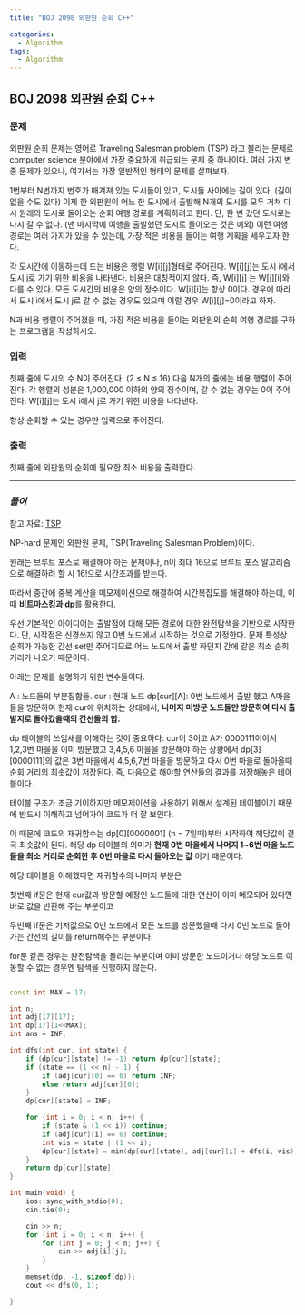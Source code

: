 ```yaml
---
title: "BOJ 2098 외판원 순회 C++"

categories:
  - Algorithm
tags:
  - Algorithm
---
```


## BOJ 2098 외판원 순회 C++

### 문제

외판원 순회 문제는 영어로 Traveling Salesman problem (TSP) 라고 불리는 문제로 computer science 분야에서 가장 중요하게 취급되는 문제 중 하나이다. 여러 가지 변종 문제가 있으나, 여기서는 가장 일반적인 형태의 문제를 살펴보자.

1번부터 N번까지 번호가 매겨져 있는 도시들이 있고, 도시들 사이에는 길이 있다. (길이 없을 수도 있다) 이제 한 외판원이 어느 한 도시에서 출발해 N개의 도시를 모두 거쳐 다시 원래의 도시로 돌아오는 순회 여행 경로를 계획하려고 한다. 단, 한 번 갔던 도시로는 다시 갈 수 없다. (맨 마지막에 여행을 출발했던 도시로 돌아오는 것은 예외) 이런 여행 경로는 여러 가지가 있을 수 있는데, 가장 적은 비용을 들이는 여행 계획을 세우고자 한다.

각 도시간에 이동하는데 드는 비용은 행렬 W[i][j]형태로 주어진다. W[i][j]는 도시 i에서 도시 j로 가기 위한 비용을 나타낸다. 비용은 대칭적이지 않다. 즉, W[i][j] 는 W[j][i]와 다를 수 있다. 모든 도시간의 비용은 양의 정수이다. W[i][i]는 항상 0이다. 경우에 따라서 도시 i에서 도시 j로 갈 수 없는 경우도 있으며 이럴 경우 W[i][j]=0이라고 하자.

N과 비용 행렬이 주어졌을 때, 가장 적은 비용을 들이는 외판원의 순회 여행 경로를 구하는 프로그램을 작성하시오.

### 입력

첫째 줄에 도시의 수 N이 주어진다. (2 ≤ N ≤ 16) 다음 N개의 줄에는 비용 행렬이 주어진다. 각 행렬의 성분은 1,000,000 이하의 양의 정수이며, 갈 수 없는 경우는 0이 주어진다. W[i][j]는 도시 i에서 j로 가기 위한 비용을 나타낸다.

항상 순회할 수 있는 경우만 입력으로 주어진다.

### 출력

첫째 줄에 외판원의 순회에 필요한 최소 비용을 출력한다.

---

### _풀이_

참고 자료: [TSP](https://hagisilecoding.tistory.com/150)

NP-hard 문제인 외판원 문제, TSP(Traveling Salesman Problem)이다.

원래는 브루트 포스로 해결해야 하는 문제이나, n이 최대 16으로 브루트 포스 알고리즘으로 해결하려 할 시 16!으로 시간초과를 받는다.

따라서 중간에 중복 계산을 메모제이션으로 해결하여 시간복잡도를 해결해야 하는데, 이때 **비트마스킹과 dp**를 활용한다.

우선 기본적인 아이디어는 출발점에 대해 모든 경로에 대한 완전탐색을 기반으로 시작한다.
단, 시작점은 신경쓰지 않고 0번 노드에서 시작하는 것으로 가정한다.
문제 특성상 순회가 가능한 간선 set만 주어지므로 어느 노드에서 출발 하던지 간에 같은 최소 순회 거리가 나오기 때문이다.

아래는 문제를 설명하기 위한 변수들이다.

A : 노드들의 부분집합들.
cur : 현재 노드
dp[cur][A]: 0번 노드에서 출발 했고 A마을들을 방문하여 현재 cur에 위치하는 상태에서, **나머지 미방문 노드들만 방문하여 다시 출발지로 돌아갔을때의 간선들의 합.**

dp 테이블의 쓰임새를 이해하는 것이 중요하다.
cur이 3이고 A가 0000111이이서 1,2,3번 마을을 이미 방문했고 3,4,5,6 마을을 방문해야 하는 상황에서 dp[3][0000111]의 값은 3번 마을에서 4,5,6,7번 마을을 방문하고 다시 0번 마을로 돌아올때 순회 거리의 최솟값이 저장된다.
즉, 다음으로 해야할 연산들의 결과를 저장해놓은 테이블이다.

테이블 구조가 조금 기이하지만 메모제이션을 사용하기 위해서 설계된 테이블이기 때문에 반드시 이해하고 넘어가야 코드가 더 잘 보인다.

이 때문에 코드의 재귀함수는 dp[0][0000001] (n = 7일때)부터 시작하여 해당값이 결국 최솟값이 된다.
해당 dp 테이블의 의미가 **현재 0번 마을에서 나머지 1~6번 마을 노드들을 최소 거리로 순회한 후 0번 마을로 다시 돌아오는 값** 이기 때문이다.

해당 테이블을 이해했다면 재귀함수의 나머지 부분은

첫번째 if문은 현재 cur값과 방문할 예정인 노드들에 대한 연산이 이미 메모되어 있다면 바로 값을 반환해 주는 부분이고

두번째 if문은 기저값으로 0번 노드에서 모든 노드를 방문했을때 다시 0번 노드로 돌아가는 간선의 길이를 return해주는 부분이다.

for문 같은 경우는 완전탐색을 돌리는 부분이며 이미 방문한 노드이거나 해당 노드로 이동할 수 없는 경우엔 탐색을 진행하지 않는다.

```c++

const int MAX = 17;

int n;
int adj[17][17];
int dp[17][1<<MAX];
int ans = INF;

int dfs(int cur, int state) {
    if (dp[cur][state] != -1) return dp[cur][state];
    if (state == (1 << n) - 1) {
        if (adj[cur][0] == 0) return INF;
        else return adj[cur][0];
    }
    dp[cur][state] = INF;

    for (int i = 0; i < n; i++) {
        if (state & (1 << i)) continue;
        if (adj[cur][i] == 0) continue;
        int vis = state | (1 << i);
        dp[cur][state] = min(dp[cur][state], adj[cur][i] + dfs(i, vis));
    }
    return dp[cur][state];
}

int main(void) {
    ios::sync_with_stdio(0);
    cin.tie(0);

    cin >> n;
    for (int i = 0; i < n; i++) {
        for (int j = 0; j < n; j++) {
            cin >> adj[i][j];
        }
    }
    memset(dp, -1, sizeof(dp));
    cout << dfs(0, 1);

}

```
